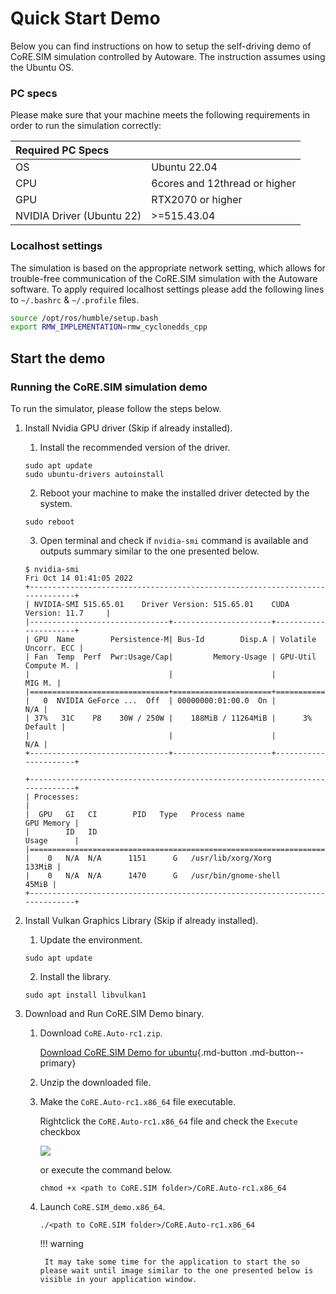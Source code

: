 # Quick Start Demo

Below you can find instructions on how to setup the self-driving demo of CoRE.SIM simulation controlled by Autoware.
The instruction assumes using the Ubuntu OS.

### PC specs

Please make sure that your machine meets the following requirements in order to run the simulation correctly:

|Required PC Specs||
|:--|:--|
|OS|Ubuntu 22.04|
|CPU|6cores and 12thread or higher|
|GPU|RTX2070 or higher|
|NVIDIA Driver (Ubuntu 22)|>=515.43.04|


### Localhost settings

The simulation is based on the appropriate network setting, which allows for trouble-free communication of the CoRE.SIM simulation with the Autoware software.
To apply required localhost settings please add the following lines to `~/.bashrc` & `~/.profile` files.

``` bash
source /opt/ros/humble/setup.bash
export RMW_IMPLEMENTATION=rmw_cyclonedds_cpp
```

## Start the demo

### Running the CoRE.SIM simulation demo

To run the simulator, please follow the steps below.

1. Install Nvidia GPU driver (Skip if already installed).
    1. Install the recommended version of the driver.
    ```
    sudo apt update
    sudo ubuntu-drivers autoinstall
    ```
    2. Reboot your machine to make the installed driver detected by the system.
    ```
    sudo reboot
    ```
    3. Open terminal and check if `nvidia-smi` command is available and outputs summary similar to the one presented below.
    ```
    $ nvidia-smi 
    Fri Oct 14 01:41:05 2022       
    +-----------------------------------------------------------------------------+
    | NVIDIA-SMI 515.65.01    Driver Version: 515.65.01    CUDA Version: 11.7     |
    |-------------------------------+----------------------+----------------------+
    | GPU  Name        Persistence-M| Bus-Id        Disp.A | Volatile Uncorr. ECC |
    | Fan  Temp  Perf  Pwr:Usage/Cap|         Memory-Usage | GPU-Util  Compute M. |
    |                               |                      |               MIG M. |
    |===============================+======================+======================|
    |   0  NVIDIA GeForce ...  Off  | 00000000:01:00.0  On |                  N/A |
    | 37%   31C    P8    30W / 250W |    188MiB / 11264MiB |      3%      Default |
    |                               |                      |                  N/A |
    +-------------------------------+----------------------+----------------------+

    +-----------------------------------------------------------------------------+
    | Processes:                                                                  |
    |  GPU   GI   CI        PID   Type   Process name                  GPU Memory |
    |        ID   ID                                                   Usage      |
    |=============================================================================|
    |    0   N/A  N/A      1151      G   /usr/lib/xorg/Xorg                133MiB |
    |    0   N/A  N/A      1470      G   /usr/bin/gnome-shell               45MiB |
    +-----------------------------------------------------------------------------+
    ```

2. Install Vulkan Graphics Library (Skip if already installed).
    1. Update the environment.
    ```
    sudo apt update
    ```
    2. Install the library.
    ```
    sudo apt install libvulkan1
    ```

3. Download and Run CoRE.SIM Demo binary.

    1. Download `CoRE.Auto-rc1.zip`.

        [Download CoRE.SIM Demo for ubuntu](https://github.com/StrayedCats/CoRE.SIM/releases/download/v0.1.0/CoRE.Auto-rc1.zip){.md-button .md-button--primary}
    
    2. Unzip the downloaded file.

    3. Make the `CoRE.Auto-rc1.x86_64` file executable.

        Rightclick the `CoRE.Auto-rc1.x86_64` file and check the `Execute` checkbox

        ![](Image_1.png)

        or execute the command below.

        ```
        chmod +x <path to CoRE.SIM folder>/CoRE.Auto-rc1.x86_64
        ```

    4. Launch `CoRE.SIM_demo.x86_64`.
        ```
        ./<path to CoRE.SIM folder>/CoRE.Auto-rc1.x86_64
        ``` 
        
        !!! warning
        
            It may take some time for the application to start the so please wait until image similar to the one presented below is visible in your application window.